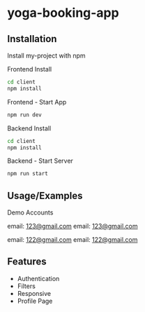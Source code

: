 
# yoga-booking-app




## Installation

Install my-project with npm

Frontend Install
```bash
cd client
npm install
```
Frontend - Start App
```bash
npm run dev
```

Backend Install
```bash
cd client
npm install
```
Backend - Start Server
```bash
npm run start
```


## Usage/Examples

Demo Accounts

email: 123@gmail.com
email: 123@gmail.com


email: 122@gmail.com
email: 122@gmail.com

## Features

- Authentication  
- Filters
- Responsive
- Profile Page

